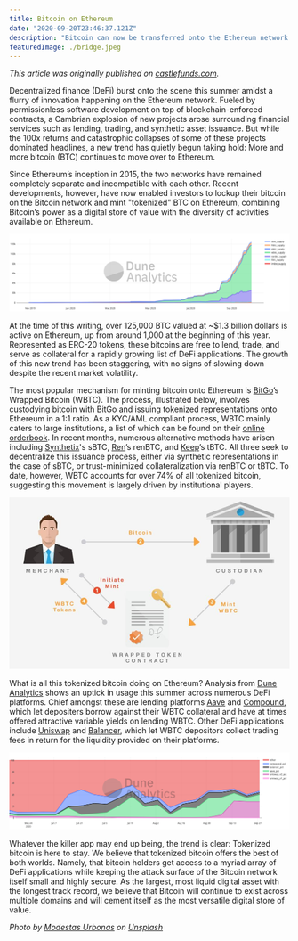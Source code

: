 ```yaml
---
title: Bitcoin on Ethereum
date: "2020-09-20T23:46:37.121Z"
description: "Bitcoin can now be transferred onto the Ethereum network and its usage is soaring. I look at how and why this came to be."
featuredImage: ./bridge.jpeg
---
```


_This article was originally published on [castlefunds.com](https://castlefunds.com)._

Decentralized finance (DeFi) burst onto the scene this summer amidst a flurry of innovation happening on the Ethereum network. Fueled by permissionless software development on top of blockchain-enforced contracts, a Cambrian explosion of new projects arose surrounding financial services such as lending, trading, and synthetic asset issuance. But while the 100x returns and catastrophic collapses of some of these projects dominated headlines, a new trend has quietly begun taking hold: More and more bitcoin (BTC) continues to move over to Ethereum.

Since Ethereum’s inception in 2015, the two networks have remained completely separate and incompatible with each other. Recent developments, however, have now enabled investors to lockup their bitcoin on the Bitcoin network and mint "tokenized" BTC on Ethereum, combining Bitcoin’s power as a digital store of value with the diversity of activities available on Ethereum.

![WBTC Growth](dune-analytics-wbtc-growth.png)

At the time of this writing, over 125,000 BTC valued at ~\$1.3 billion dollars is active on Ethereum, up from around 1,000 at the beginning of this year. Represented as ERC-20 tokens, these bitcoins are free to lend, trade, and serve as collateral for a rapidly growing list of DeFi applications. The growth of this new trend has been staggering, with no signs of slowing down despite the recent market volatility.

The most popular mechanism for minting bitcoin onto Ethereum is [BitGo](https://www.bitgo.com/)’s Wrapped Bitcoin (WBTC). The process, illustrated below, involves custodying bitcoin with BitGo and issuing tokenized representations onto Ethereum in a 1:1 ratio. As a KYC/AML compliant process, WBTC mainly caters to large institutions, a list of which can be found on their [online orderbook](https://wbtc.network/dashboard/order-book). In recent months, numerous alternative methods have arisen including [Synthetix](https://synthetix.io/)'s sBTC, [Ren](https://renproject.io/)’s renBTC, and [Keep](https://keep.network/)’s tBTC. All three seek to decentralize this issuance process, either via synthetic representations in the case of sBTC, or trust-minimized collateralization via renBTC or tBTC. To date, however, WBTC accounts for over 74% of all tokenized bitcoin, suggesting this movement is largely driven by institutional players.

![WBTC Growth](wbtc.jpeg)

What is all this tokenized bitcoin doing on Ethereum? Analysis from [Dune Analytics](https://duneanalytics.com/) shows an uptick in usage this summer across numerous DeFi platforms. Chief amongst these are lending platforms [Aave](https://aave.com/) and [Compound](https://compound.finance/), which let depositers borrow against their WBTC collateral and have at times offered attractive variable yields on lending WBTC. Other DeFi applications include [Uniswap](https://uniswap.org/) and [Balancer](https://balancer.fi/), which let WBTC depositors collect trading fees in return for the liquidity provided on their platforms.

![WBTC Usage](dune-analytics-wbtc-usage.png)

Whatever the killer app may end up being, the trend is clear: Tokenized bitcoin is here to stay. We believe that tokenized bitcoin offers the best of both worlds. Namely, that bitcoin holders get access to a myriad array of DeFi applications while keeping the attack surface of the Bitcoin network itself small and highly secure. As the largest, most liquid digital asset with the longest track record, we believe that Bitcoin will continue to exist across multiple domains and will cement itself as the most versatile digital store of value.

_Photo by [Modestas Urbonas](https://unsplash.com/@modestasu) on [Unsplash](https://unsplash.com/)_
